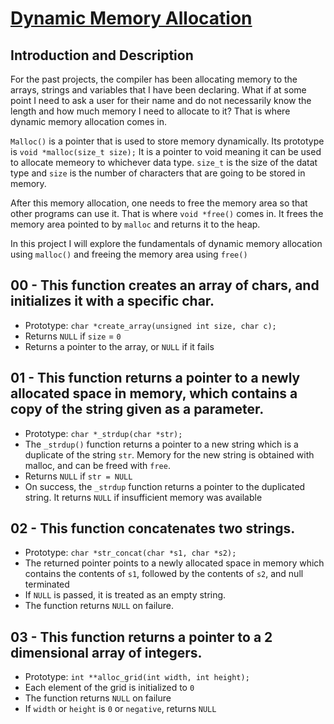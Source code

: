 # <ins>Dynamic Memory Allocation</ins>

## Introduction and Description
For the past projects, the compiler has been allocating memory to the arrays, strings and variables that I have been declaring. What if at some point I need to ask a user for their name and do not necessarily know the length and how much memory I need to allocate to it? That is where dynamic memory allocation comes in.

`Malloc()` is a pointer that is used to store memory dynamically. Its prototype is `void *malloc(size_t size);` It is a pointer to void meaning it can be used to allocate memeory to whichever data type. `size_t` is the size of the datat type and `size` is the number of characters that are going to be stored in memory.

After this memory allocation, one needs to free the memory area so that other programs can use it. That is where `void *free()` comes in. It frees the memory area pointed to by `malloc` and returns it to the heap.

In this project I will explore the fundamentals of dynamic memory allocation using `malloc()` and freeing the memory area using `free()`

## 00 - This function creates an array of chars, and initializes it with a specific char.
- Prototype: `char *create_array(unsigned int size, char c);`
- Returns `NULL` if `size` = `0`
- Returns a pointer to the array, or `NULL` if it fails

## 01 - This function returns a pointer to a newly allocated space in memory, which contains a copy of the string given as a parameter.
- Prototype: `char *_strdup(char *str);`
- The `_strdup()` function returns a pointer to a new string which is a duplicate of the string `str`. Memory for the new string is obtained with malloc, and can be freed with `free`.
- Returns `NULL` if `str = NULL`
- On success, the `_strdup` function returns a pointer to the duplicated string. It returns `NULL` if insufficient memory was available

## 02 - This function concatenates two strings.
- Prototype: `char *str_concat(char *s1, char *s2);`
- The returned pointer points to a newly allocated space in memory which contains the contents of `s1`, followed by the contents of `s2`, and null terminated
- If `NULL` is passed, it is treated as an empty string.
- The function returns `NULL` on failure.

## 03 - This function returns a pointer to a 2 dimensional array of integers.
- Prototype: `int **alloc_grid(int width, int height);`
- Each element of the grid is initialized to `0`
- The function returns `NULL` on failure
- If `width` or `height` is `0` or `negative`, returns `NULL`